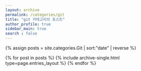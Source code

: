 ```yaml
---
layout: archive
permalink: /categories/git
title: "git 카테고리의 포스트"
author_profile: true
sidebar_main: true
search : false
---
```


{% assign posts = site.categories.Git | sort:"date" | reverse %}

{% for post in posts %}
  {% include archive-single.html type=page.entries_layout %}
{% endfor %}